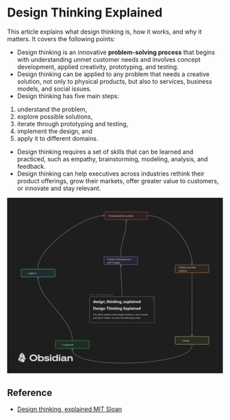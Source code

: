 # Design Thinking Explained


This article explains what design thinking is, how it works, and why it matters. It covers the following points:

- Design thinking is an innovative **problem-solving process** that begins with understanding unmet customer needs and involves concept development, applied creativity, prototyping, and testing.
- Design thinking can be applied to any problem that needs a creative solution, not only to physical products, but also to services, business models, and social issues.
- Design thinking has five main steps: 
1. understand the problem, 
2. explore possible solutions, 
3. iterate through prototyping and testing, 
4. implement the design, and 
5. apply it to different domains.
- Design thinking requires a set of skills that can be learned and practiced, such as empathy, brainstorming, modeling, analysis, and feedback.
- Design thinking can help executives across industries rethink their product offerings, grow their markets, offer greater value to customers, or innovate and stay relevant.

![Design Thinking](../../images/desgin-thinking.png)

## Reference

 * [Design thinking, explained MIT Sloan](http://mitsloan.mit.edu/ideas-made-to-matter/design-thinking-explained?utm_source=mitsloanlinkedin&utm_medium=social&utm_campaign=designthinkingexplainer)